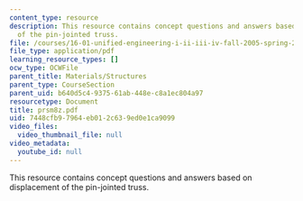 ```yaml
---
content_type: resource
description: This resource contains concept questions and answers based on displacement
  of the pin-jointed truss.
file: /courses/16-01-unified-engineering-i-ii-iii-iv-fall-2005-spring-2006/7448cfb97964eb012c639ed0e1ca9099_prsm8z.pdf
file_type: application/pdf
learning_resource_types: []
ocw_type: OCWFile
parent_title: Materials/Structures
parent_type: CourseSection
parent_uid: b640d5c4-9375-61ab-448e-c8a1ec804a97
resourcetype: Document
title: prsm8z.pdf
uid: 7448cfb9-7964-eb01-2c63-9ed0e1ca9099
video_files:
  video_thumbnail_file: null
video_metadata:
  youtube_id: null
---
```

This resource contains concept questions and answers based on displacement of the pin-jointed truss.
